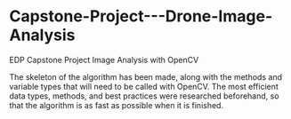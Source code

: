 # Capstone-Project---Drone-Image-Analysis
EDP Capstone Project Image Analysis with OpenCV

The skeleton of the algorithm has been made, along with the methods and variable types that will need to be called with OpenCV. The most efficient data types, methods, and best practices were researched beforehand, so that the algorithm is as fast as possible when it is finished.
